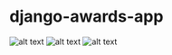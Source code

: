 # django-awards-app

![alt text](https://i.imgur.com/lgiIE4F.png)
![alt text](https://i.imgur.com/BiO034R.png)
![alt text](https://i.imgur.com/COrd3GC.png)
